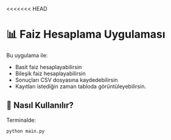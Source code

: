 <<<<<<< HEAD
# 📊 Faiz Hesaplama Uygulaması

Bu uygulama ile:

- Basit faiz hesaplayabilirsin
- Bileşik faiz hesaplayabilirsin
- Sonuçları CSV dosyasına kaydedebilirsin
- Kayıtları istediğin zaman tabloda görüntüleyebilirsin.

## 🚀 Nasıl Kullanılır?

Terminalde:

```bash
python main.py